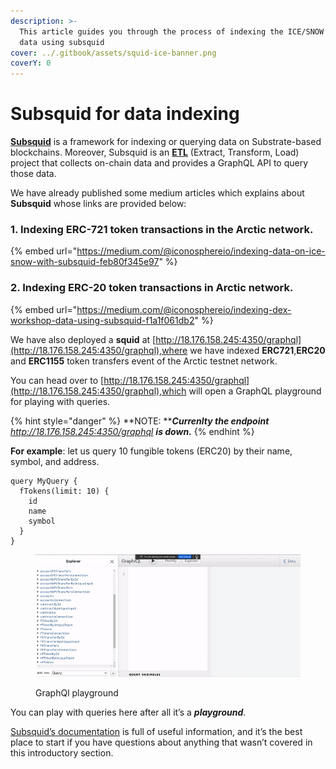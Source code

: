 ```yaml
---
description: >-
  This article guides you through the process of indexing the ICE/SNOW Network
  data using subsquid
cover: ../.gitbook/assets/squid-ice-banner.png
coverY: 0
---
```


# Subsquid for data indexing

[**Subsquid**](https://docs.subsquid.io/) is a framework for indexing or querying data on Substrate-based blockchains. Moreover, Subsquid is an [**ETL**](https://en.wikipedia.org/wiki/Extract,\_transform,\_load) (Extract, Transform, Load) project that collects on-chain data and provides a GraphQL API to query those data.

We have already published some medium articles which explains about **Subsquid** whose links are provided below:

### 1. Indexing ERC-721 token transactions in the Arctic network.

{% embed url="https://medium.com/@iconosphereio/indexing-data-on-ice-snow-with-subsquid-feb80f345e97" %}

### 2. Indexing ERC-20 token transactions in Arctic network.

{% embed url="https://medium.com/@iconosphereio/indexing-dex-workshop-data-using-subsquid-f1a1f061db2" %}

We have also deployed a **squid** at [http://18.176.158.245:4350/graphql](http://18.176.158.245:4350/graphql),where we have indexed **ERC721**,**ERC20** and **ERC1155** token transfers event of the Arctic testnet network.

You can head over to [http://18.176.158.245:4350/graphql](http://18.176.158.245:4350/graphql),which will open a GraphQL playground for playing with queries.

{% hint style="danger" %}
**NOTE: **_**Currenlty the endpoint** http://18.176.158.245:4350/graphql **is down.**_
{% endhint %}

**For example**: let us query 10 fungible tokens (ERC20) by their name, symbol, and address.

```
query MyQuery {
  fTokens(limit: 10) {
    id
    name
    symbol
  }
}
```

<figure><img src="../.gitbook/assets/xyz.gif" alt=""><figcaption><p>GraphQl playground</p></figcaption></figure>

You can play with queries here after all it’s a _**playground**_.

[Subsquid’s documentation](https://docs.subsquid.io/) is full of useful information, and it’s the best place to start if you have questions about anything that wasn’t covered in this introductory section.
